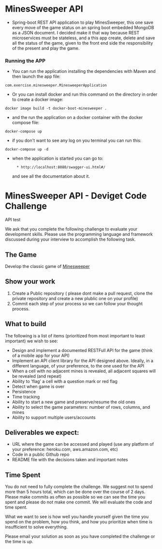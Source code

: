 # MinesSweeper API
* Spring-boot REST API application to play MinesSweeper, this one save every move of the game status on an spring boot embedded MongoDB as a JSON document. I decided make it that way because REST microservices must be stateless, and a this app create, delete and save all the status of the game, given to the front end side the responsibility of the present and play the game.   

### Running the APP
* You can run the application installing the dependencies with Maven and then launch the app file:

`` com.exercise.minesweeper.MinesweeperApplication ``

* Or you can install docker and run this command on the directory in order to create a docker image:

`` docker image build -t docker-boot-minesweeper . ``

* and the run the application on a docker container with the docker compose file:

`` docker-compose up ``

* if you don't want to see any log on you terminal you can run this:

`` docker-compose up -d ``

* when the application is started you can go to:
      
        * http://localhost:8080/swagger-ui.html#/
  and see all the documentation about it.


# MinesSweeper API - Deviget Code Challenge
API test

We ask that you complete the following challenge to evaluate your development skills. Please use the programming language and framework discussed during your interview to accomplish the following task.

## The Game
Develop the classic game of [Minesweeper](https://en.wikipedia.org/wiki/Minesweeper_(video_game))

## Show your work

1.  Create a Public repository ( please dont make a pull request, clone the private repository and create a new plublic one on your profile)
2.  Commit each step of your process so we can follow your thought process.

## What to build
The following is a list of items (prioritized from most important to least important) we wish to see:
* Design and implement  a documented RESTFull API for the game (think of a mobile app for your API)
* Implement an API client library for the API designed above. Ideally, in a different language, of your preference, to the one used for the API
* When a cell with no adjacent mines is revealed, all adjacent squares will be revealed (and repeat)
* Ability to 'flag' a cell with a question mark or red flag
* Detect when game is over
* Persistence
* Time tracking
* Ability to start a new game and preserve/resume the old ones
* Ability to select the game parameters: number of rows, columns, and mines
* Ability to support multiple users/accounts
 
## Deliverables we expect:
* URL where the game can be accessed and played (use any platform of your preference: heroku.com, aws.amazon.com, etc)
* Code in a public Github repo
* README file with the decisions taken and important notes

## Time Spent
You do not need to fully complete the challenge. We suggest not to spend more than 5 hours total, which can be done over the course of 2 days.  Please make commits as often as possible so we can see the time you spent and please do not make one commit.  We will evaluate the code and time spent.
 
What we want to see is how well you handle yourself given the time you spend on the problem, how you think, and how you prioritize when time is insufficient to solve everything.

Please email your solution as soon as you have completed the challenge or the time is up.